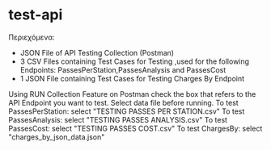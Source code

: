# test-api

Περιεχόμενα:

- JSON File of API Testing Collection (Postman)
- 3 CSV Files containing Test Cases for Testing ,used for the following Endpoints: PassesPerStation,PassesAnalysis and PassesCost
- 1 JSON File containing Test Cases for Testing Charges By Endpoint

Using RUN Collection Feature on Postman check the box that refers to the API Endpoint you want to test.
Select data file before running. 
To test PassesPerStation: select "TESTING PASSES PER STATION.csv"
To test PassesAnalysis: select "TESTING PASSES ANALYSIS.csv"
To test PassesCost: select "TESTING PASSES COST.csv"
To test ChargesBy: select "charges_by_json_data.json"

